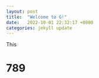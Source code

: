 ```yaml
---
layout: post
title:  "Welcome to G!"
date:   2022-10-01 22:32:17 +0800
categories: jekyll update
---
```

This

<h1>789</h1>


[jekyll-docs]: https://jekyllrb.com/docs/home
[jekyll-gh]:   https://github.com/jekyll/jekyll
[jekyll-talk]: https://talk.jekyllrb.com/
